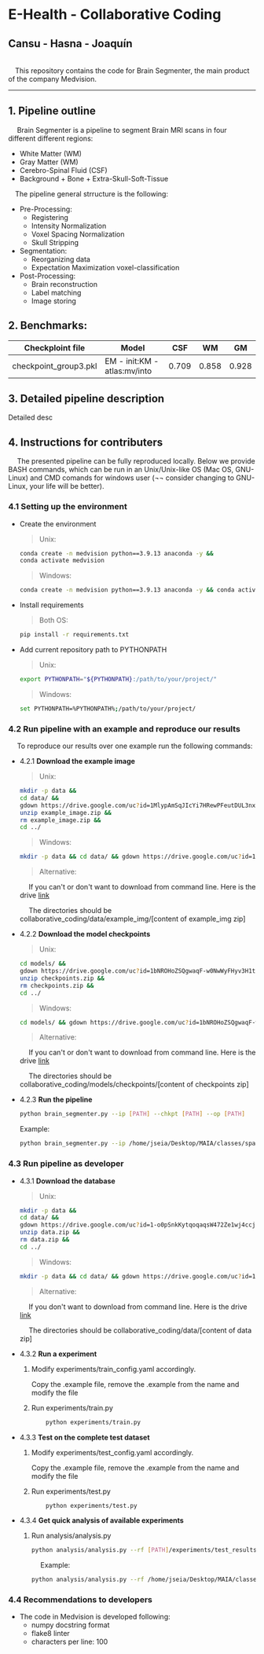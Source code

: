 # E-Health - Collaborative Coding
## Cansu - Hasna - Joaquín


\
&emsp;This repository contains the code for Brain Segmenter, the main product of the company Medvision.


---
## 1. Pipeline outline

&emsp; Brain Segmenter is a pipeline to segment Brain MRI scans in four different different regions: 
-  White Matter (WM)
-  Gray Matter (WM)
-  Cerebro-Spinal Fluid (CSF)
-  Background + Bone + Extra-Skull-Soft-Tissue

&emsp;The pipeline general strructure is the following:
- Pre-Processing:
    -  Registering
    -  Intensity Normalization
    -  Voxel Spacing Normalization
    -  Skull Stripping
- Segmentation:
    - Reorganizing data
    - Expectation Maximization voxel-classification
- Post-Processing:
    - Brain reconstruction
    - Label matching
    - Image storing


## 2. Benchmarks:
Checkploint file | Model  | CSF | WM | GM 
---------------- | -----  | --- | -- |--- 
checkpoint_group3.pkl | EM - init:KM - atlas:mv/into | 0.709 | 0.858  | 0.928

## 3. Detailed pipeline description

Detailed desc

## 4. Instructions for contributers

&emsp; The presented pipeline can be fully reproduced locally. Below we provide  BASH commands, which can be run in an Unix/Unix-like OS (Mac OS, GNU-Linux) and CMD comands for windows user (¬¬ consider changing to GNU-Linux, your life will be better).

### 4.1 Setting up the environment

- Create the environment

    > Unix:
    ```bash
    conda create -n medvision python==3.9.13 anaconda -y &&
    conda activate medvision
    ```

    >Windows:
    ```bash
    conda create -n medvision python==3.9.13 anaconda -y && conda activate medvision
    ```

- Install requirements
    >Both OS:
    ```bash
    pip install -r requirements.txt
    ```

- Add current repository path to PYTHONPATH

    > Unix:
    ```bash
    export PYTHONPATH="${PYTHONPATH}:/path/to/your/project/"
    ```

    > Windows:
    ```bash
    set PYTHONPATH=%PYTHONPATH%;/path/to/your/project/
    ```


### 4.2 Run pipeline with an example and reproduce our results
&emsp; To reproduce our results over one example run the following commands:

-  4.2.1 **Download the example image**
    > Unix:
    ```bash
    mkdir -p data &&
    cd data/ &&
    gdown https://drive.google.com/uc?id=1MlypAmSqJIcYi7HRewPFeutDUL3nx2Fx &&
    unzip example_image.zip &&
    rm example_image.zip &&
    cd ../
    ```

    > Windows:
    ```bash
    mkdir -p data && cd data/ && gdown https://drive.google.com/uc?id=1MlypAmSqJIcYi7HRewPFeutDUL3nx2Fx && tar -xf example_img.zip && del example_image.zip && cd ..
    ```

    > Alternative:

    &emsp; If you can't or don't want to download from command line. Here is the drive [link](https://drive.google.com/drive/folders/1pyl_sBiLhhxCFA4bZiXIgZy3_g5hpB78?usp=share_link)

    &emsp; The directories should be collaborative_coding/data/example_img/[content of example_img zip]


- 4.2.2 **Download the model checkpoints**

    > Unix:
    ```bash
    cd models/ &&
    gdown https://drive.google.com/uc?id=1bNROHoZSQgwaqF-w0NwWyFHyv3H1tXWx &&
    unzip checkpoints.zip &&
    rm checkpoints.zip &&
    cd ../
    ```

    > Windows:
    ```bash
    cd models/ && gdown https://drive.google.com/uc?id=1bNROHoZSQgwaqF-w0NwWyFHyv3H1tXWx && tar -xf checkpoints.zip && del checkpoints.zip && cd ..
    ```

    > Alternative:
    
    &emsp; If you can't or don't want to download from command line. Here is the drive [link](https://drive.google.com/drive/folders/1pyl_sBiLhhxCFA4bZiXIgZy3_g5hpB78?usp=share_link)

    &emsp; The directories should be collaborative_coding/models/checkpoints/[content of checkpoints zip]

- 4.2.3 **Run the pipeline**

    ```bash
    python brain_segmenter.py --ip [PATH] --chkpt [PATH] --op [PATH]
    ```

    Example:

    ```bash
    python brain_segmenter.py --ip /home/jseia/Desktop/MAIA/classes/spain/ehealth/lab/collaborative_coding/data/example_image/1003/1003.nii.gz --chkpt /home/jseia/Desktop/MAIA/classes/spain/ehealth/lab/collaborative_coding/models/checkpoints/checkpoint_def.pkl --op /home/jseia/Desktop/MAIA/classes/spain/ehealth/lab/collaborative_coding/data/example_image/1003
    ```

### 4.3 Run pipeline as developer
- 4.3.1 **Download the database**

    > Unix:
    ```bash
    mkdir -p data &&
    cd data/ &&
    gdown https://drive.google.com/uc?id=1-o0pSnkKytqoqaqsW472Ze1wj4ccjD3y &&
    unzip data.zip &&
    rm data.zip &&
    cd ../
    ```
    > Windows:
    ```bash
    mkdir -p data && cd data/ && gdown https://drive.google.com/uc?id=1-o0pSnkKytqoqaqsW472Ze1wj4ccjD3y && tar -xf data.zip && del data.zip && cd ..
    ```

    > Alternative:

    &emsp; If you don't want to download from command line. Here is the drive [link](https://drive.google.com/drive/folders/1pyl_sBiLhhxCFA4bZiXIgZy3_g5hpB78?usp=share_link)

    &emsp; The directories should be collaborative_coding/data/[content of data zip]

- 4.3.2 **Run a experiment**
    1. Modify experiments/train_config.yaml accordingly.
        
        Copy the .example file, remove the .example from the name and modify the file
    2. Run experiments/train.py
        ```bash
            python experiments/train.py
        ```
- 4.3.3 **Test on the complete test dataset**
    1. Modify experiments/test_config.yaml accordingly. 
        
        Copy the .example file, remove the .example from the name and modify the file
    2. Run experiments/test.py
        ```bash
            python experiments/test.py
        ```

- 4.3.4 **Get quick analysis of available experiments**
    1. Run analysis/analysis.py

        ```bash
        python analysis/analysis.py --rf [PATH]/experiments/test_results --op [PATH]/data/comp_imgs --exp [LIST OF EXPERIMENTS] --cases [LIST OF 5 CASES]
        ```

        &emsp; Example:

        ```bash
        python analysis/analysis.py --rf /home/jseia/Desktop/MAIA/classes/spain/ehealth/lab/collaborative_coding/experiments/test_results --op /home/jseia/Desktop/MAIA/classes/spain/ehealth/lab/collaborative_coding/data/comp_imgs --exp try_01 try_02 --cases 1025 1024 1104 1110 1003
        ```

### 4.4 Recommendations to developers

- The code in Medvision is developed following:
    - numpy docstring format
    - flake8 linter
    - characters per line: 100